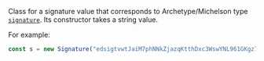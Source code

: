 Class for a signature value that corresponds to Archetype/Michelson type [`signature`](/docs/reference/types#signature). Its constructor takes a string value.

For example:
```ts
const s = new Signature("edsigtvwtJaiM7phNNkZjazqKtthDxc3WswYNL961GKgz7VxvPJmWJ8WEkmEZd9oFM1RvwABYW3uYgwGRP7nuBns5WrqyfYsUaB")
```